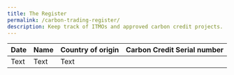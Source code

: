 ```yaml
---
title: The Register
permalink: /carbon-trading-register/
description: Keep track of ITMOs and approved carbon credit projects.
---
```

| Date | Name | Country of origin | Carbon Credit Serial number |
| -------- | -------- | -------- | ----------|
| Text     | Text     | Text     |